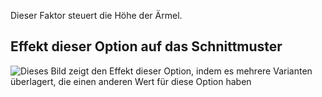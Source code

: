 Dieser Faktor steuert die Höhe der Ärmel.

## Effekt dieser Option auf das Schnittmuster

![Dieses Bild zeigt den Effekt dieser Option, indem es mehrere Varianten überlagert, die einen anderen Wert für diese Option haben](bent_sleevecapheight_sample.svg "Effekt dieser Option auf das Schnittmuster")
